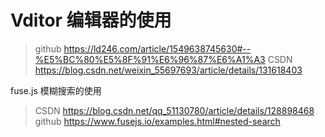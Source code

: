 # Vditor 编辑器的使用

> github https://ld246.com/article/1549638745630#--%E5%BC%80%E5%8F%91%E6%96%87%E6%A1%A3
> CSDN https://blog.csdn.net/weixin_55697693/article/details/131618403

fuse.js 模糊搜索的使用

> CSDN https://blog.csdn.net/qq_51130780/article/details/128898468
> github https://www.fusejs.io/examples.html#nested-search
